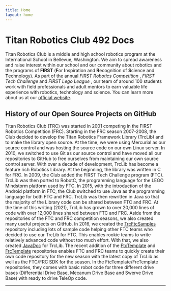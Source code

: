 ```yaml
---
title: Home
layout: home
---
```

# Titan Robotics Club 492 Docs	

Titan Robotics Club is a middle and high school robotics program at the
International School in Bellevue, Washington. We aim to spread awareness
 and raise interest within our school and our community about robotics
and the programs of **FIRST** (**F**or **I**nspiration and **R**ecognition of **S**cience and **T**echnology). As part of the annual  *FIRST Robotics Competition* , *FIRST Tech Challenge* and  *FIRST Lego League* ,
 our team of around 100 students work with field professionals and adult
 mentors to earn valuable life experience with robotics, technology and
science. You can learn more about us at our [official website](http://www.titanrobotics.com).

## History of our Open Source Projects on GitHub

Titan Robotics Club (TRC) was started in 2001 competing in the FIRST Robotics Competition (FRC). Starting in the FRC season 2007-2008, the Club decided to develop the Titan Robotics Framework Library (TrcLib) and to make the library open source. At the time, we were using Mercurial as our source control and was hosting the source code on our own Linux server. In 2010, we switched to use Git as our source control and have moved all our repositories to GitHub to free ourselves from maintaining our own source control server. With over a decade of development, TrcLib has become a feature rich Robotics Library. At the beginning, the library was written in C for FRC. In 2009, the Club added the FIRST Tech Challenge program (FTC). TrcLib was then ported to RobotC, the programming language for the LEGO Mindstorm platform used by FTC. In 2015, with the introduction of the Android platform in FTC, the Club switched to use Java as the programming language for both FTC and FRC. TrcLib was then rewritten in Java so that the majority of the Library code can be shared between FTC and FRC. At the time of this writing (2021), TrcLib has grown to over 20,000 lines of code with over 12,000 lines shared between FTC and FRC. Aside from the repositories of the FTC and FRC competition seasons, we also created many useful projects on GitHub. In 2016, we created the [TrcFtcSamples](https://github.com/trc492/TrcFtcSamples) repository including lots of sample code helping other FTC teams who decided to use our TrcLib for FTC. This enables rookie teams to write relatively advanced code without too much effort. With that, we also created [JavaDoc](https://trc492.github.io/FtcJavaDoc/) for TrcLib. The recent addition of the [FtcTemplate](https://github.com/trc492/FtcTemplate) and [FrcTemplate](https://github.com/trc492/FrcTemplate) repositories enables FTC and FRC teams to quickly create their own code repository for the new season with the latest copy of TrcLib as well as the FTC/FRC SDK for the season. In the FtcTemplate/FrcTemplate repositories, they comes with basic robot code for three different drive bases (Differential Drive Base, Mecanum Drive Base and Swerve Drive Base) with ready to drive TeleOp code.

---

[Just the Docs]: https://just-the-docs.github.io/just-the-docs/
[GitHub Pages]: https://docs.github.com/en/pages
[README]: https://github.com/just-the-docs/just-the-docs-template/blob/main/README.md
[Jekyll]: https://jekyllrb.com
[GitHub Pages / Actions workflow]: https://github.blog/changelog/2022-07-27-github-pages-custom-github-actions-workflows-beta/
[use this template]: https://github.com/just-the-docs/just-the-docs-template/generate
[^1]: [It can take up to 10 minutes for changes to your site to publish after you push the changes to GitHub](https://docs.github.com/en/pages/setting-up-a-github-pages-site-with-jekyll/creating-a-github-pages-site-with-jekyll#creating-your-site).
